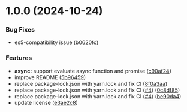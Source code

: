 # 1.0.0 (2024-10-24)


### Bug Fixes

* es5-compatibility issue ([b0620fc](https://github.com/tx2002/expression-eval/commit/b0620fc3019f18fc80570252ca057daf99da2a49))


### Features

* **async:** support evaluate async function and promise ([c90af24](https://github.com/tx2002/expression-eval/commit/c90af248140eeb098b71d8a816b34bbda562983a))
* improve README ([5b96459](https://github.com/tx2002/expression-eval/commit/5b9645921584e1188c12257f434650381d51af54))
* replace package-lock.json with yarn.lock and fix CI ([8f0a3aa](https://github.com/tx2002/expression-eval/commit/8f0a3aa94c09bb1731ee9add7cb11af4036fbe89))
* replace package-lock.json with yarn.lock and fix CI ([#4](https://github.com/tx2002/expression-eval/issues/4)) ([0c8df85](https://github.com/tx2002/expression-eval/commit/0c8df852e67c61e7fb1f4f4125b2a1e9e2f6cdc1))
* replace package-lock.json with yarn.lock and fix CI ([#4](https://github.com/tx2002/expression-eval/issues/4)) ([be90da4](https://github.com/tx2002/expression-eval/commit/be90da488c3c57100b478c05adf9acaedafed560))
* update license ([e3ae2c8](https://github.com/tx2002/expression-eval/commit/e3ae2c83faf65535352643ffcd601a8154a6d856))
